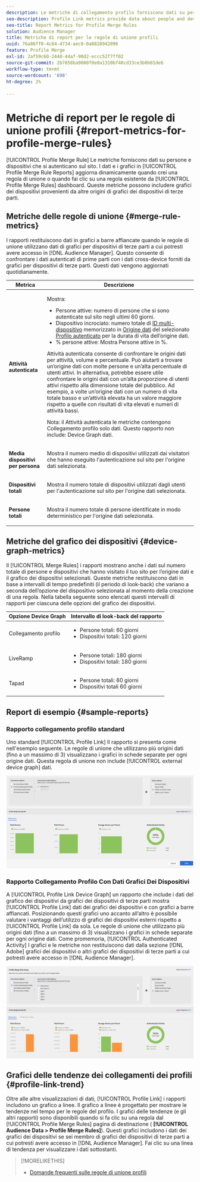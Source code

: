 ```yaml
---
description: Le metriche di collegamento profilo forniscono dati su persone e dispositivi che si autenticano sul sito. I dati e i grafici in Collegamento profilo vengono aggiornati dinamicamente quando si crea una regola di unione o quando si fa clic su una regola esistente dal dashboard Regole di unione profili. Queste metriche possono includere grafici dei dispositivi da altre origini di grafici dei dispositivi di terze parti.
seo-description: Profile Link metrics provide data about people and devices that authenticate to your site. The data and graphs in Profile Link update dynamically as you create a merge rules or when you click an existing rule from the Profile Merge Rules dashboard. These metrics can include device graph from other third-party device graph sources.
seo-title: Report Metrics for Profile Merge Rules
solution: Audience Manager
title: Metriche di report per le regole di unione profili
uuid: 76a86ff0-4c64-4734-aec0-0a8828942096
feature: Profile Merge
exl-id: 2af59c60-2448-44af-90d2-eccc52f7ff02
source-git-commit: 2b7858ba9000f0e0a1310bf40cd33ce3b0b01de6
workflow-type: tm+mt
source-wordcount: '698'
ht-degree: 2%

---
```


# Metriche di report per le regole di unione profili {#report-metrics-for-profile-merge-rules}

[!UICONTROL Profile Merge Rule] Le metriche forniscono dati su persone e dispositivi che si autenticano sul sito. I dati e i grafici in [!UICONTROL Profile Merge Rule Reports] aggiorna dinamicamente quando crei una regola di unione o quando fai clic su una regola esistente da [!UICONTROL Profile Merge Rules] dashboard. Queste metriche possono includere grafici dei dispositivi provenienti da altre origini di grafici dei dispositivi di terze parti.

## Metriche delle regole di unione {#merge-rule-metrics}

I rapporti restituiscono dati in grafici a barre affiancate quando le regole di unione utilizzano dati di grafici per dispositivi di terze parti a cui potresti avere accesso in [!DNL Audience Manager]. Questo consente di confrontare i dati autenticati di prime parti con i dati cross-device forniti da grafici per dispositivi di terze parti. Questi dati vengono aggiornati quotidianamente.

<table id="table_A7FB2F9804F84AC8A6DD05C0E6EE7555"> 
 <thead> 
  <tr> 
   <th colname="col1" class="entry"> Metrica </th> 
   <th colname="col2" class="entry"> Descrizione </th> 
  </tr> 
 </thead>
 <tbody> 
  <tr> 
   <td colname="col1"> <p> <b><span class="wintitle"> Attività autenticata</span></b> </p> </td> 
   <td colname="col2"> <p>Mostra: </p> 
    <ul id="ul_7F7373919A4A49028EF4BF7B28D9F8E9"> 
     <li id="li_FE2F93C496D64ED8928B3E522C9585EA"> <span class="wintitle"> Persone attive</span>: numero di persone che si sono autenticate sul sito negli ultimi 60 giorni. </li> 
     <li id="li_60CFD26EE68B442683C0ED5FED1A79C8"> <span class="wintitle"> Dispositivo incrociato</span>: numero totale di <a href="merge-rules-start.md#create-data-source"> ID multi-dispositivo</a> memorizzato in <a href="https://experienceleague.adobe.com/docs/audience-manager/user-guide/features/data-sources/manage-datasources.html"> Origine dati</a> del selezionato <a href="merge-rule-definitions.md"> Profilo autenticato</a> per la durata di vita dell’origine dati. </li> 
     <li id="li_F2F07B6A326C4A18B79A0CF2C47D9677"> <span class="wintitle"> % persone attive</span>: Mostra <span class="wintitle"> Persone attive</span> in %. </li> 
    </ul> <p> <span class="wintitle"> Attività autenticata</span> consente di confrontare le origini dati per attività, volume e percentuale. Può aiutarti a trovare un’origine dati con molte persone e un’alta percentuale di utenti attivi. In alternativa, potrebbe essere utile confrontare le origini dati con un’alta proporzione di utenti attivi rispetto alla dimensione totale del pubblico. Ad esempio, a volte un’origine dati con un numero di vita totale basso e un’attività elevata ha un valore maggiore rispetto a quelle con risultati di vita elevati e numeri di attività bassi. </p> <p> <p>Nota: il <span class="wintitle"> Attività autenticata</span> le metriche contengono <span class="wintitle"> Collegamento profilo</span> solo dati. Questo rapporto non include: <span class="wintitle"> Device Graph</span> dati. </p> </p> </td> 
  </tr> 
  <tr> 
   <td colname="col1"> <p> <b><span class="wintitle"> Media dispositivi per persona</span></b> </p> </td> 
   <td colname="col2"> <p> Mostra il numero medio di dispositivi utilizzati dai visitatori che hanno eseguito l'autenticazione sul sito per l'origine dati selezionata. </p> </td> 
  </tr> 
  <tr> 
   <td colname="col1"> <p> <b><span class="wintitle"> Dispositivi totali</span></b> </p> </td> 
   <td colname="col2"> <p>Mostra il numero totale di dispositivi utilizzati dagli utenti per l'autenticazione sul sito per l'origine dati selezionata. </p> </td> 
  </tr> 
  <tr> 
   <td colname="col1"> <p> <b><span class="wintitle"> Persone totali</span></b> </p> </td> 
   <td colname="col2"> <p>Mostra il numero totale di persone identificate in modo deterministico per l'origine dati selezionata. </p> </td> 
  </tr> 
 </tbody> 
</table>

## Metriche del grafico dei dispositivi {#device-graph-metrics}

Il [!UICONTROL Merge Rules] i rapporti mostrano anche i dati sul numero totale di persone e dispositivi che hanno visitato il tuo sito per l’origine dati e il grafico dei dispositivi selezionati. Queste metriche restituiscono dati in base a intervalli di tempo predefiniti (il periodo di look-back) che variano a seconda dell’opzione del dispositivo selezionata al momento della creazione di una regola. Nella tabella seguente sono elencati questi intervalli di rapporti per ciascuna delle opzioni del grafico dei dispositivi.

<table id="table_038983EBC71F4A55BBCA99212AC5DEE6"> 
 <thead> 
  <tr> 
   <th colname="col1" class="entry"> Opzione Device Graph </th> 
   <th colname="col2" class="entry"> Intervallo di look-back del rapporto </th> 
  </tr>
 </thead>
 <tbody> 
  <tr> 
   <td colname="col1"> <p><span class="wintitle"> Collegamento profilo</span> </p> </td> 
   <td colname="col2"> <p> 
     <ul id="ul_B2FF2341573840549FFB96579F537082"> 
      <li id="li_B37323C2F2434F41B407500AC5C15447">Persone totali: 60 giorni </li> 
      <li id="li_08D911224A60418BBB3CFB4E70CE73D4">Dispositivi totali: 120 giorni </li> 
     </ul> </p> </td> 
  </tr> 
  <tr> 
   <td colname="col1"> <p><span class="wintitle"> LiveRamp</span> </p> </td> 
   <td colname="col2"> <p> 
     <ul id="ul_2772F3AD7E1440789B635794ECDE8DFB"> 
      <li id="li_1432363829D64615B1D349A3722D6268">Persone totali: 180 giorni </li> 
      <li id="li_D5C0E3CE92524B54BBD36C73A326292B">Dispositivi totali: 180 giorni </li> 
     </ul> </p> </td> 
  </tr> 
  <tr> 
   <td colname="col1"> <p><span class="wintitle"> Tapad</span> </p> </td> 
   <td colname="col2"> <p> 
     <ul id="ul_274529DB58E6442E95C6AD89BECB1362"> 
      <li id="li_67102211A72A4E47AACFE5E369793C17">Persone totali: 60 giorni </li> 
      <li id="li_3E8F3DA6A7B5487895A626674DA363A5">Dispositivi totali 60 giorni </li> 
     </ul> </p> </td> 
  </tr> 
 </tbody> 
</table>

## Report di esempio {#sample-reports}

### Rapporto collegamento profilo standard

Uno standard [!UICONTROL Profile Link] Il rapporto si presenta come nell&#39;esempio seguente. Le regole di unione che utilizzano più origini dati (fino a un massimo di 3) visualizzano i grafici in schede separate per ogni origine dati. Questa regola di unione non include [!UICONTROL external device graph] dati.

![](assets/profile-link-metrics.png)

### Rapporto Collegamento Profilo Con Dati Grafici Dei Dispositivi

A [!UICONTROL Profile Link Device Graph] un rapporto che include i dati del grafico dei dispositivi da grafici dei dispositivi di terze parti mostra [!UICONTROL Profile Link] dati dei grafici dei dispositivi e con grafici a barre affiancati. Posizionando questi grafici uno accanto all’altro è possibile valutare i vantaggi dell’utilizzo di grafici dei dispositivi esterni rispetto a [!UICONTROL Profile Link] da sola. Le regole di unione che utilizzano più origini dati (fino a un massimo di 3) visualizzano i grafici in schede separate per ogni origine dati. Come promemoria, [!UICONTROL Authenticated Activity] I grafici e le metriche non restituiscono dati dalla sezione [!DNL Adobe] grafici dei dispositivi o altri grafici dei dispositivi di terze parti a cui potresti avere accesso in [!DNL Audience Manager].

![](assets/profile-link-graph.png)

## Grafici delle tendenze dei collegamenti dei profili {#profile-link-trend}

Oltre alle altre visualizzazioni di dati, [!UICONTROL Profile Link] i rapporti includono un grafico a linee. Il grafico a linee è progettato per mostrare le tendenze nel tempo per le regole del profilo. I grafici delle tendenze (e gli altri rapporti) sono disponibili quando si fa clic su una regola dal [!UICONTROL Profile Merge Rules] pagina di destinazione ( **[!UICONTROL Audience Data > Profile Merge Rules]**). Questi grafici includono i dati dei grafici dei dispositivi se sei membro di grafici dei dispositivi di terze parti a cui potresti avere accesso in [!DNL Audience Manager]. Fai clic su una linea di tendenza per visualizzare i dati sottostanti.

>[!MORELIKETHIS]
>
>* [Domande frequenti sulle regole di unione profili](../../faq/faq-profile-merge.md)


